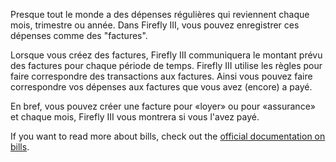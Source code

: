 Presque tout le monde a des dépenses régulières qui reviennent chaque mois, trimestre ou année. Dans Firefly III, vous pouvez enregistrer ces dépenses comme des "factures".

Lorsque vous créez des factures, Firefly III communiquera le montant prévu des factures pour chaque période de temps. Firefly III utilise les règles pour faire correspondre des transactions aux factures. Ainsi vous pouvez faire correspondre vos dépenses aux factures que vous avez (encore) a payé.

En bref, vous pouvez créer une facture pour «loyer» ou pour «assurance» et chaque mois, Firefly III vous montrera si vous l'avez payé.

If you want to read more about bills, check out the [official documentation on bills](https://docs.firefly-iii.org/advanced-concepts/bills).